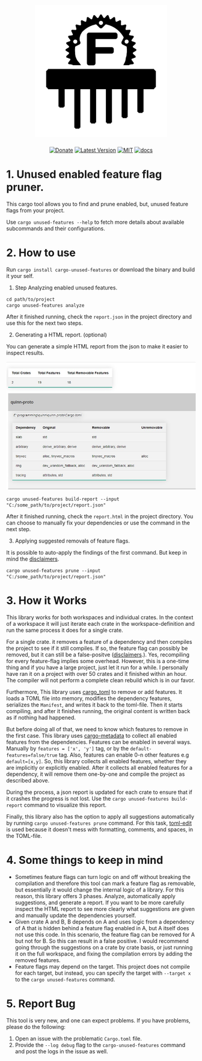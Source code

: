 <h1 align="center"><img width="350" src="docs/logo.png" /></h1>

<div align="center">

[![Donate](https://img.shields.io/badge/Donate-PayPal-green.svg)](https://www.paypal.com/cgi-bin/webscr?cmd=_s-xclick&hosted_button_id=Z8QK6XU749JB2) [![Latest Version][1a]][1b] [![MIT][2a]][2b] [![docs][3a]][3b]

</div>

# 1. Unused enabled feature flag pruner.

This cargo tool allows you to find and prune enabled, but, unused feature flags from your project.

Use `cargo unused-features --help` to fetch more details about available subcommands and their configurations.

# 2. How to use

Run `cargo install cargo-unused-features` or download the binary and build it your self.

1. Step Analyzing enabled unused features.


```
cd path/to/project
cargo unused-features analyze
```

After it finished running, check the `report.json` in the project directory and use this for the next two steps.

2. Generating a HTML report. (optional)

You can generate a simple HTML report from the json to make it easier to inspect results. 

<img src="docs/readme-1.jpg" />

```
cargo unused-features build-report --input "C:/some_path/to/project/report.json"
```

After it finished running, check the `report.html` in the project directory. You can choose to manually fix your dependencies or use the command in the next step.

3. Applying suggested removals of feature flags.

It is possible to auto-apply the findings of the first command. But keep in mind the [disclaimers](#4-some-things-to-keep-in-mind).

```
cargo unused-features prune --input "C:/some_path/to/project/report.json"
```

# 3. How it Works

This library works for both workspaces and individual crates. In the context of a workspace it will just iterate each crate in the workspace-definition and run the same process it does for a single crate. 

For a single crate. it removes a feature of a dependency and then compiles the project to see if it still compiles. If so, the feature flag can possibly be removed, but it can still be a false-positve ([disclaimers](#4-some-things-to-keep-in-mind).). Yes, recompiling for every feature-flag implies some overhead. However, this is a one-time thing and if you have a large project, just let it run for a while. I personally have ran it on a project with over 50 crates and it finished within an hour. The compiler will not perform a complete clean rebuild which is in our favor.

Furthermore, This library uses [cargo_toml][6] to remove or add features. It loads a TOML file into memory, modifies the dependency features, serializes the `Manifest`, and writes it back to the toml-file. Then it starts compiling, and after it finishes running, the original content is written back as if nothing had happened.

But before doing all of that, we need to know which features to remove in the first case. This library uses [cargo-metadata][7] to collect all enabled features from the dependencies. Features can be enabled in several ways. Manually by `features = ['x', 'y']` tag, or by the `default-features=false/true` tag. Also, features can enable 0-n other features e.g `default=[x,y]`. So, this library collects all enabled features, whether they are implicitly or explicitly enabled. After it collects all enabled features for a dependency, it will remove them one-by-one and compile the project as described above.

During the process, a json report is updated for each crate to ensure that if it crashes the progress is not lost. Use the `cargo unused-features build-report` command to visualize this report.

Finally, this library also has the option to apply all suggestions automatically by running `cargo unused-features prune` command. For this task, [toml-edit][8] is used because it doesn't mess with formatting, comments, and spaces, in the TOML-file.

# 4. Some things to keep in mind

- Sometimes feature flags can turn logic on and off without breaking the compilation and therefore this tool can mark a feature flag as removable, but essentially it would change the internal logic of a library. For this reason, this library offers 3 phases. Analyze, automatically apply suggestions, and generate a report. If you want to be more carefully inspect the HTML report to see more clearly what suggestions are given and manually update the dependencies yourself. 
- Given crate A and B, B depends on A and uses logic from a dependency of A that is hidden behind a feature flag enabled in A, but A itself does not use this code. In this scenario, the feature flag can be removed for A but not for B. So this can result in a false positive. I would recommend going through the suggestions on a crate by crate basis, or just running it on the full workspace, and fixing the compilation errors by adding the removed features. 
- Feature flags may depend on the target. This project does not compile for each target, but instead, you can specify the target with `--target x` to the `cargo unused-features` command.

# 5. Report Bug

This tool is very new, and one can expect problems. If you have problems, please do the following:
1. Open an issue with the problematic `Cargo.toml` file. 
2. Provide the `--log debug` flag to the `cargo-unused-features` command and post the logs in the issue as well.

[1a]: https://img.shields.io/crates/v/cargo-unused-features.svg
[1b]: https://img.shields.io/crates/v/cargo-unused-features.svg
[2a]: https://img.shields.io/badge/license-MIT-blue.svg
[2b]: ./LICENSE
[3a]: https://docs.rs/cargo-unused-features/badge.svg
[3b]: https://docs.rs/cargo-unused-features/
[6]: https://crates.io/crates/cargo_toml
[7]: https://crates.io/crates/cargo_metadata
[8]: https://crates.io/crates/toml_edit
